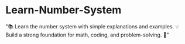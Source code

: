 # Learn-Number-System
"📚 Learn the number system with simple explanations and examples. 💡 Build a strong foundation for math, coding, and problem-solving. 🚀"

